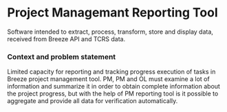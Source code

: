 # Project Managemant Reporting Tool
  Software intended to extract, process, transform, store and display data, received from Breeze API and TCRS data.

### Context and problem statement
  Limited capacity for reporting and tracking progress execution of tasks in Breeze project management tool. PM, PM and OL must examine a lot of information and summarize it in order to obtain complete information about the project progress, but with the help of PM reporting tool is it possible to aggregate and provide all data for verification automatically.
